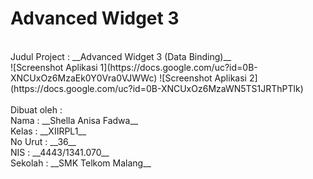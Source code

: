 # Advanced Widget 3
<br>
Judul Project : __Advanced Widget 3 (Data Binding)__ <br>
![Screenshot Aplikasi 1](https://docs.google.com/uc?id=0B-XNCUxOz6MzaEk0Y0Vra0VJWWc)
![Screenshot Aplikasi 2](https://docs.google.com/uc?id=0B-XNCUxOz6MzaWN5TS1JRThPTlk)<br><br>
Dibuat oleh : <br>
Nama : __Shella Anisa Fadwa__<br>
Kelas : __XIIRPL1__<br>
No Urut : __36__<br>
NIS : __4443/1341.070__<br>
Sekolah : __SMK Telkom Malang__
